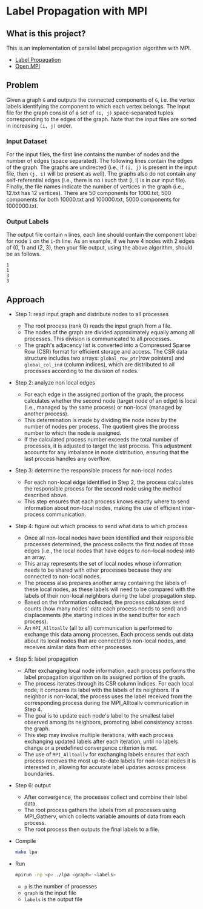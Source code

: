 # Label Propagation with MPI

## What is this project?
This is an implementation of parallel label propagation algorithm with MPI.
- [Label Propagation](https://en.wikipedia.org/wiki/Label_propagation_algorithm)
- [Open MPI](https://www.open-mpi.org/)

## Problem
Given a graph `G` and outputs the connected components of `G`, i.e. the vertex labels identifying the component to which each vertex belongs. The input file for the graph consist of a set of `(i, j)` space-separated tuples corresponding to the edges of the graph. Note that the input files are sorted in increasing `(i, j)` order.

### Input Dataset
For the input files, the first line contains the number of nodes and the number of edges (space separated). The following lines contain the edges of the graph. The graphs are undirected (i.e., if `(i, j)` is present in the input file, then `(j, i)` will be present as well). The graphs also do not contain any self-referential edges (i.e., there is no i such that (i, i) is in our input file). Finally, the file names indicate the number of vertices in the graph (i.e., 12.txt has 12 vertices). There are 50 components for 1000.txt, 500 components for both 10000.txt and 100000.txt, 5000 components for 1000000.txt. 

### Output Labels
The output file contain `n` lines, each line should contain the component label for node `i` on the `i`-th line. As an example, if we have 4 nodes with 2 edges of (0, 1) and (2, 3), then your file output, using the above algorithm, should be as follows.
```
1
1
3
3
```

## Approach
- Step 1: read input graph and distribute nodes to all processes
  - The root process (rank 0) reads the input graph from a file.
  - The nodes of the graph are divided approximately equally among all processes. This division is communicated to all processes.
  - The graph's adjacency list is converted into a Compressed Sparse Row (CSR) format for efficient storage and access. The CSR data structure includes two arrays: `global_row_ptr`(row pointers) and `global_col_ind` (column indices), which are distributed to all processes according to the division of nodes.

- Step 2: analyze non local edges
  - For each edge in the assigned portion of the graph, the process calculates whether the second node (target node of an edge) is local (i.e., managed by the same process) or non-local (managed by another process).
  - This determination is made by dividing the node index by the number of nodes per process. The quotient gives the process number to which the node is assigned.
  - If the calculated process number exceeds the total number of processes, it is adjusted to target the last process. This adjustment accounts for any imbalance in node distribution, ensuring that the last process handles any overflow.

- Step 3: determine the responsible process for non-local nodes
  - For each non-local edge identified in Step 2, the process calculates the responsible process for the second node using the method described above.
  - This step ensures that each process knows exactly where to send information about non-local nodes, making the use of efficient inter-process communication.

- Step 4: figure out which process to send what data to which process
  - Once all non-local nodes have been identified and their responsible processes determined, the process collects the first nodes of those edges (i.e., the local nodes that have edges to non-local nodes) into an array.
  - This array represents the set of local nodes whose information needs to be shared with other processes because they are connected to non-local nodes.
  - The process also prepares another array containing the labels of these local nodes, as these labels will need to be compared with the labels of their non-local neighbors during the label propagation step.
  - Based on the information collected, the process calculates send counts (how many nodes' data each process needs to send) and displacements (the starting indices in the send buffer for each process).
  - An `MPI_Alltoallv` (all to all) communication is performed to exchange this data among processes. Each process sends out data about its local nodes that are connected to non-local nodes, and receives similar data from other processes.
  
- Step 5: label propagation
  - After exchanging local node information, each process performs the label propagation algorithm on its assigned portion of the graph.
  - The process iterates through its CSR column indices. For each local node, it compares its label with the labels of its neighbors. If a neighbor is non-local, the process uses the label received from the corresponding process during the MPI_Alltoallv communication in Step 4.
  - The goal is to update each node's label to the smallest label observed among its neighbors, promoting label consistency across the graph.
  - This step may involve multiple iterations, with each process exchanging updated labels after each iteration, until no labels change or a predefined convergence criterion is met.
  - The use of `MPI_Alltoallv` for exchanging labels ensures that each process receives the most up-to-date labels for non-local nodes it is interested in, allowing for accurate label updates across process boundaries.

- Step 6: output
  - After convergence, the processes collect and combine their label data.
  - The root process gathers the labels from all processes using MPI_Gatherv, which collects variable amounts of data from each process.
  - The root process then outputs the final labels to a file.

- Compile
  ```bash
  make lpa
  ```
- Run
  ```bash
  mpirun -np <p> ./lpa <graph> <labels>
  ```
  - `p` is the number of processes
  - `graph` is the input file
  - `labels` is the output file

